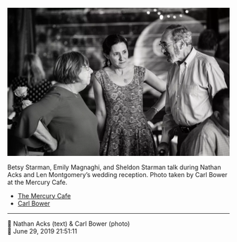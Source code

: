 ![Betsy Starman, Emily Magnaghi, and Sheldon Starman talk](assets/2019-06-29-set-4-the-dance-61.webp)

Betsy Starman, Emily Magnaghi, and Sheldon Starman talk during Nathan Acks and Len Montgomery’s wedding reception. Photo taken by Carl Bower at the Mercury Cafe.

* [The Mercury Cafe](http://mercurycafe.com)
* [Carl Bower](https://carlbowerphotos.com)

- - - -

<span aria-hidden="true">👥</span> Nathan Acks (text) & Carl Bower (photo)  
<span aria-hidden="true">📅</span> June 29, 2019 21:51:11
